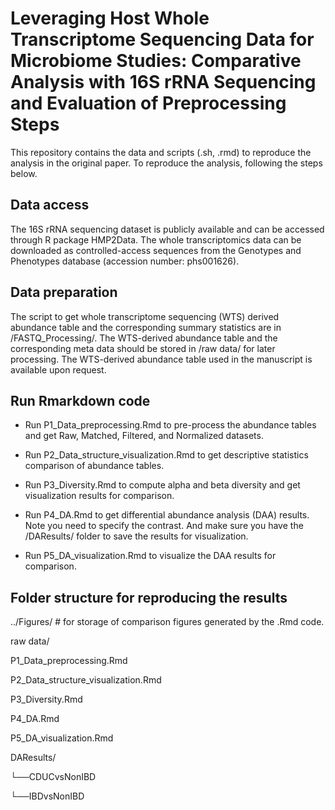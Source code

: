 # Leveraging Host Whole Transcriptome Sequencing Data for Microbiome Studies: Comparative Analysis with 16S rRNA Sequencing and Evaluation of Preprocessing Steps 

This repository contains the data and scripts (.sh, .rmd) to reproduce the analysis in the original paper. To reproduce the analysis, following the steps below.

## Data access

The 16S rRNA sequencing dataset is publicly available and can be accessed through R package HMP2Data. The whole transcriptomics data can be downloaded as controlled-access sequences from the Genotypes and Phenotypes database (accession number: phs001626). 

## Data preparation

The script to get whole transcriptome sequencing (WTS) derived abundance table and the corresponding summary statistics are in /FASTQ_Processing/. The WTS-derived abundance table and the corresponding meta data should be stored in /raw data/ for later processing. The WTS-derived abundance table used in the manuscript is available upon request. 

## Run Rmarkdown code

- Run P1_Data_preprocessing.Rmd to pre-process the abundance tables and get Raw, Matched, Filtered, and Normalized datasets.

- Run P2_Data_structure_visualization.Rmd to get descriptive statistics comparison of abundance tables.

- Run P3_Diversity.Rmd to compute alpha and beta diversity and get visualization results for comparison.

- Run P4_DA.Rmd to get differential abundance analysis (DAA) results. Note you need to specify the contrast. And make sure you have the /DAResults/ folder to save the results for visualization.

- Run P5_DA_visualization.Rmd to visualize the DAA results for comparison.

## Folder structure for reproducing the results

../Figures/ # for storage of comparison figures generated by the .Rmd code.

raw data/

P1_Data_preprocessing.Rmd

P2_Data_structure_visualization.Rmd

P3_Diversity.Rmd

P4_DA.Rmd

P5_DA_visualization.Rmd

DAResults/

 └──CDUCvsNonIBD
 
 └──IBDvsNonIBD
 
